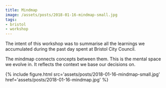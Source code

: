 ```yaml
---
title: Mindmap
image: /assets/posts/2018-01-16-mindmap-small.jpg
tags:
- bristol
- workshop
---
```


The intent of this workshop was to summarise all the learnings
we accumulated during the past day spent at Bristol City Council.

The mindmap connects concepts between them. This is the mental space we evolve in. It reflects the context we base our decisions on.

{% include figure.html src='assets/posts/2018-01-16-mindmap-small.jpg' href='assets/posts/2018-01-16-mindmap.jpg' %}
